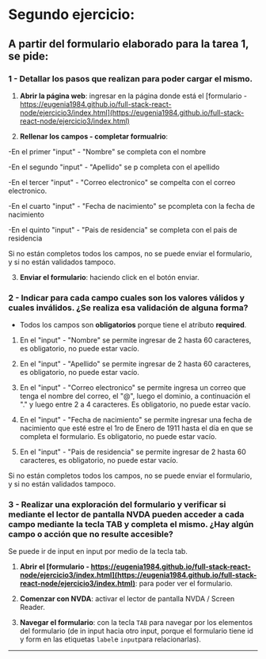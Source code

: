 # Segundo ejercicio: 

## A partir del formulario elaborado para la tarea 1, se pide:

### 1 - Detallar los pasos que realizan para poder cargar el mismo.

1. **Abrir la página web**: ingresar en la página donde está el [formulario - https://eugenia1984.github.io/full-stack-react-node/ejercicio3/index.html](https://eugenia1984.github.io/full-stack-react-node/ejercicio3/index.html)

2. **Rellenar los campos - completar formualrio**:

-En el primer "input" - "Nombre" se completa con el nombre

-En el segundo "input" - "Apellido" se p completa con el apellido

-En el tercer "input" - "Correo electronico" se compelta con el correo electronico.

-En el cuarto "input" - "Fecha de nacimiento" se pcompleta con la fecha de nacimiento

-En el quinto "input" - "Pais de residencia" se completa con el pais de residencia

Si no están completos todos los campos, no se puede enviar el formulario, y si no están validados tampoco.

3. **Enviar el formulario**: haciendo click en el botón enviar.

### 2 - Indicar para cada campo cuales son los valores válidos y cuales inválidos. ¿Se realiza esa validación de alguna forma?

- Todos los campos son **obligatorios** porque tiene el atributo **required**.

1. En el "input" - "Nombre" se permite ingresar de 2 hasta 60 caracteres, es obligatorio, no puede estar vacío.

2. En el "input" - "Apellido" se permite ingresar de 2 hasta 60 caracteres, es obligatorio, no puede estar vacío.

3. En el "input" - "Correo electronico" se permite ingresa un correo que tenga el nombre del correo, el "@", luego el dominio, a continuación el "." y luego entre 2 a 4 caracteres. Es obligatorio, no puede estar vacío.

4. En el "input" - "Fecha de nacimiento" se permite ingresar una fecha de nacimiento que esté estre el 1ro de Enero de 1911 hasta el día en que se completa el formulario. Es obligatorio, no puede estar vacío.

6. En el "input" - "Pais de residencia" se permite ingresar de 2 hasta 60 caracteres, es obligatorio, no puede estar vacío.

Si no están completos todos los campos, no se puede enviar el formulario, y si no están validados tampoco.


### 3 - Realizar una exploración del formulario y verificar si mediante el lector de pantalla NVDA pueden acceder a cada campo mediante la tecla TAB y completa el mismo. ¿Hay algún campo o acción que no resulte accesible?


Se puede ir de input en input por medio de la tecla tab.

1. **Abrir el [formulario - https://eugenia1984.github.io/full-stack-react-node/ejercicio3/index.html](https://eugenia1984.github.io/full-stack-react-node/ejercicio3/index.html)**: para poder ver el formulario.

2. **Comenzar con NVDA**: activar el lector de pantalla NVDA / Screen Reader.

3. **Navegar el formulario**: con la tecla `TAB` para navegar por los elementos del formulario (de in input hacia otro input, porque el formulario tiene id y form en las etiquetas `label`e `input`para relacionarlas). 


---